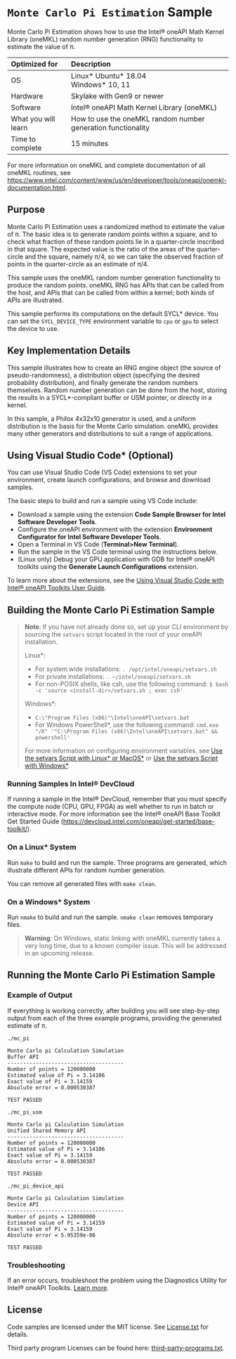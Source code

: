 # `Monte Carlo Pi Estimation` Sample

Monte Carlo Pi Estimation shows how to use the Intel® oneAPI Math Kernel Library (oneMKL) random number generation (RNG) functionality to estimate the value of &pi;.

| Optimized for       | Description
|:---                 |:---
| OS                  | Linux* Ubuntu* 18.04 <br> Windows* 10, 11
| Hardware            | Skylake with Gen9 or newer
| Software            | Intel® oneAPI Math Kernel Library (oneMKL)
| What you will learn | How to use the oneMKL random number generation functionality
| Time to complete    | 15 minutes

For more information on oneMKL and complete documentation of all oneMKL routines, see https://www.intel.com/content/www/us/en/developer/tools/oneapi/onemkl-documentation.html.

## Purpose
Monte Carlo Pi Estimation uses a randomized method to estimate the value of &pi;. The basic idea is to generate random points within a square, and to check what fraction of these random points lie in a quarter-circle inscribed in that square. The expected value is the ratio of the areas of the quarter-circle and the square, namely &pi;/4, so we can take the observed fraction of points in the quarter-circle as an estimate of &pi;/4.

This sample uses the oneMKL random number generation functionality to produce the random points. oneMKL RNG has APIs that can be called from the host, and APIs that can be called from within a kernel; both kinds of APIs are illustrated.

This sample performs its computations on the default SYCL* device. You can set the `SYCL_DEVICE_TYPE` environment variable to `cpu` or `gpu` to select the device to use.


## Key Implementation Details

This sample illustrates how to create an RNG engine object (the source of pseudo-randomness), a distribution object (specifying the desired probability distribution), and finally generate the random numbers themselves. Random number generation can be done from the host, storing the results in a SYCL*-compliant buffer or USM pointer, or directly in a kernel.

In this sample, a Philox 4x32x10 generator is used, and a uniform distribution is the basis for the Monte Carlo simulation. oneMKL provides many other generators and distributions to suit a range of applications.

## Using Visual Studio Code* (Optional)
You can use Visual Studio Code (VS Code) extensions to set your environment, create launch configurations,
and browse and download samples.

The basic steps to build and run a sample using VS Code include:
 - Download a sample using the extension **Code Sample Browser for Intel Software Developer Tools**.
 - Configure the oneAPI environment with the extension **Environment Configurator for Intel Software Developer Tools**.
 - Open a Terminal in VS Code (**Terminal>New Terminal**).
 - Run the sample in the VS Code terminal using the instructions below.
 - (Linux only) Debug your GPU application with GDB for Intel® oneAPI toolkits using the **Generate Launch Configurations** extension.

To learn more about the extensions, see the [Using Visual Studio Code with Intel® oneAPI Toolkits User Guide](https://www.intel.com/content/www/us/en/develop/documentation/using-vs-code-with-intel-oneapi/top.html).

## Building the Monte Carlo Pi Estimation Sample
> **Note**: If you have not already done so, set up your CLI
> environment by sourcing  the `setvars` script located in
> the root of your oneAPI installation.
>
> Linux*:
> - For system wide installations: `. /opt/intel/oneapi/setvars.sh`
> - For private installations: `. ~/intel/oneapi/setvars.sh`
> - For non-POSIX shells, like csh, use the following command: `$ bash -c 'source <install-dir>/setvars.sh ; exec csh'`
>
> Windows*:
> - `C:\"Program Files (x86)"\Intel\oneAPI\setvars.bat`
> - For Windows PowerShell*, use the following command: `cmd.exe "/K" '"C:\Program Files (x86)\Intel\oneAPI\setvars.bat" && powershell'`
>
> For more information on configuring environment variables, see [Use the setvars Script with Linux* or MacOS*](https://www.intel.com/content/www/us/en/develop/documentation/oneapi-programming-guide/top/oneapi-development-environment-setup/use-the-setvars-script-with-linux-or-macos.html) or [Use the setvars Script with Windows*](https://www.intel.com/content/www/us/en/develop/documentation/oneapi-programming-guide/top/oneapi-development-environment-setup/use-the-setvars-script-with-windows.html).

### Running Samples In Intel® DevCloud
If running a sample in the Intel® DevCloud, remember that you must specify the compute node (CPU, GPU, FPGA) as well whether to run in batch or interactive mode. For more information see the Intel® oneAPI Base Toolkit Get Started Guide (https://devcloud.intel.com/oneapi/get-started/base-toolkit/).


### On a Linux* System
Run `make` to build and run the sample. Three programs are generated, which illustrate different APIs for random number generation.

You can remove all generated files with `make clean`.

### On a Windows* System
Run `nmake` to build and run the sample. `nmake clean` removes temporary files.

> **Warning**: On Windows, static linking with oneMKL currently takes a very long time, due to a known compiler issue. This will be addressed in an upcoming release.

## Running the Monte Carlo Pi Estimation Sample
### Example of Output
If everything is working correctly, after building you will see step-by-step output from each of the three example programs, providing the generated estimate of &pi;.
```
./mc_pi

Monte Carlo pi Calculation Simulation
Buffer API
-------------------------------------
Number of points = 120000000
Estimated value of Pi = 3.14106
Exact value of Pi = 3.14159
Absolute error = 0.000530387

TEST PASSED

./mc_pi_usm

Monte Carlo pi Calculation Simulation
Unified Shared Memory API
-------------------------------------
Number of points = 120000000
Estimated value of Pi = 3.14106
Exact value of Pi = 3.14159
Absolute error = 0.000530387

TEST PASSED

./mc_pi_device_api

Monte Carlo pi Calculation Simulation
Device API
-------------------------------------
Number of points = 120000000
Estimated value of Pi = 3.14159
Exact value of Pi = 3.14159
Absolute error = 5.95359e-06

TEST PASSED
```

### Troubleshooting
If an error occurs, troubleshoot the problem using the Diagnostics Utility for Intel® oneAPI Toolkits.
[Learn more](https://www.intel.com/content/www/us/en/develop/documentation/diagnostic-utility-user-guide/top.html).

## License
Code samples are licensed under the MIT license. See
[License.txt](https://github.com/oneapi-src/oneAPI-samples/blob/master/License.txt) for details.

Third party program Licenses can be found here: [third-party-programs.txt](https://github.com/oneapi-src/oneAPI-samples/blob/master/third-party-programs.txt).